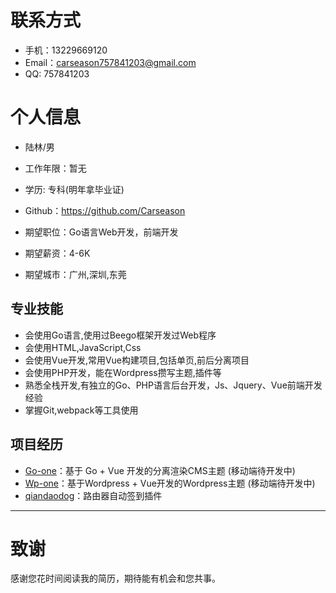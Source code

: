 
# 联系方式
- 手机：13229669120
- Email：carseason757841203@gmail.com
- QQ: 757841203


# 个人信息

 - 陆林/男
 - 工作年限：暂无
 - 学历: 专科(明年拿毕业证)
 - Github：https://github.com/Carseason

 - 期望职位：Go语言Web开发，前端开发
 - 期望薪资：4-6K
 - 期望城市：广州,深圳,东莞

## 专业技能
- 会使用Go语言,使用过Beego框架开发过Web程序
 - 会使用HTML,JavaScript,Css
 - 会使用Vue开发,常用Vue构建项目,包括单页,前后分离项目
 - 会使用PHP开发，能在Wordpress攒写主题,插件等
-  熟悉全栈开发,有独立的Go、PHP语言后台开发，Js、Jquery、Vue前端开发经验
 - 掌握Git,webpack等工具使用


## 项目经历
  - [Go-one](https://one.moelq.com)：基于 Go + Vue 开发的分离渲染CMS主题 (移动端待开发中)
  - [Wp-one](https://wp.moelq.com/)：基于Wordpress + Vue开发的Wordpress主题 (移动端待开发中)
  - [qiandaodog](https://github.com/sadoneli/merlin380-qiandao)：路由器自动签到插件

---      
# 致谢
感谢您花时间阅读我的简历，期待能有机会和您共事。
      